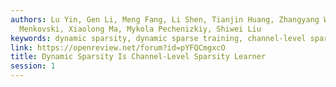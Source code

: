 ```yaml
---
authors: Lu Yin, Gen Li, Meng Fang, Li Shen, Tianjin Huang, Zhangyang Wang, Vlado
  Menkovski, Xiaolong Ma, Mykola Pechenizkiy, Shiwei Liu
keywords: dynamic sparsity, dynamic sparse training, channel-level sparsity
link: https://openreview.net/forum?id=pYFQCmgxcO
title: Dynamic Sparsity Is Channel-Level Sparsity Learner
session: 1
---
```

